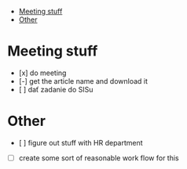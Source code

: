 <!--toc:start-->

- [Meeting stuff](#meeting-stuff)
- [Other](#other)

<!--toc:end-->

# Meeting stuff

- \[x\] do meeting
- \[-\] get the article name and download it
- \[ \] dať zadanie do SISu

# Other

- \[ \] figure out stuff with HR department
- [ ] create some sort of reasonable work flow for this
